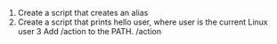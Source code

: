 1. Create a script that creates an alias
2. Create a script that prints hello user, where user is the current Linux user
3  Add /action to the PATH. /action

